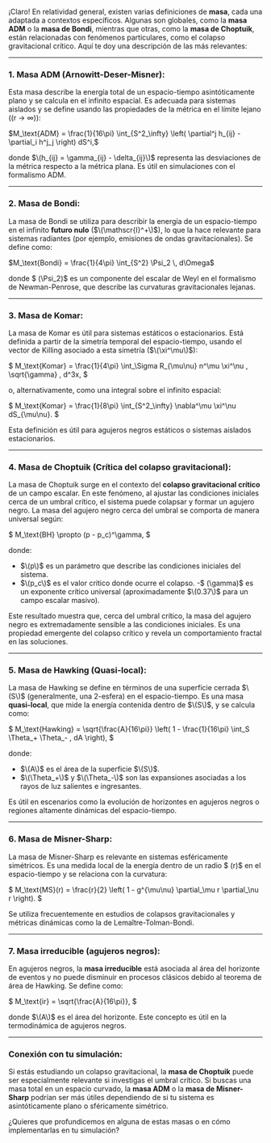 ¡Claro! En relatividad general, existen varias definiciones de **masa**, cada una adaptada a contextos específicos. Algunas son globales, como la **masa ADM** o la **masa de Bondi**, mientras que otras, como la **masa de Choptuik**, están relacionadas con fenómenos particulares, como el colapso gravitacional crítico. Aquí te doy una descripción de las más relevantes:

---

### 1. **Masa ADM (Arnowitt-Deser-Misner)**:
Esta masa describe la energía total de un espacio-tiempo asintóticamente plano y se calcula en el infinito espacial. Es adecuada para sistemas aislados y se define usando las propiedades de la métrica en el límite lejano (\(r $\to$ $\infty$\)):

$M_\text{ADM} = \frac{1}{16\pi} \int_{S^2_\infty} \left( \partial^j h_{ij} - \partial_i h^j_j \right) dS^i,$

donde $\(h_{ij} = \gamma_{ij} - \delta_{ij}\)$ representa las desviaciones de la métrica respecto a la métrica plana. Es útil en simulaciones con el formalismo ADM.

---

### 2. **Masa de Bondi**:
La masa de Bondi se utiliza para describir la energía de un espacio-tiempo en el infinito **futuro nulo** ($\(\mathscr{I}^+\)$), lo que la hace relevante para sistemas radiantes (por ejemplo, emisiones de ondas gravitacionales). Se define como:

$M_\text{Bondi} = \frac{1}{4\pi} \int_{S^2} \Psi_2 \, d\Omega$

donde $ \(\Psi_2\)$ es un componente del escalar de Weyl en el formalismo de Newman-Penrose, que describe las curvaturas gravitacionales lejanas.

---

### 3. **Masa de Komar**:
La masa de Komar es útil para sistemas estáticos o estacionarios. Está definida a partir de la simetría temporal del espacio-tiempo, usando el vector de Killing asociado a esta simetría ($\(\xi^\mu\)$):

$
M_\text{Komar} = \frac{1}{4\pi} \int_\Sigma R_{\mu\nu} n^\mu \xi^\nu \, \sqrt{\gamma} \, d^3x,
$

o, alternativamente, como una integral sobre el infinito espacial:

$
M_\text{Komar} = \frac{1}{8\pi} \int_{S^2_\infty} \nabla^\mu \xi^\nu dS_{\mu\nu}.
$

Esta definición es útil para agujeros negros estáticos o sistemas aislados estacionarios.

---

### 4. **Masa de Choptuik (Crítica del colapso gravitacional)**:
La masa de Choptuik surge en el contexto del **colapso gravitacional crítico** de un campo escalar. En este fenómeno, al ajustar las condiciones iniciales cerca de un umbral crítico, el sistema puede colapsar y formar un agujero negro. La masa del agujero negro cerca del umbral se comporta de manera universal según:

$
M_\text{BH} \propto (p - p_c)^\gamma,
$

donde:
- $\(p\)$ es un parámetro que describe las condiciones iniciales del sistema.
- $\(p_c\)$ es el valor crítico donde ocurre el colapso.
-$ \(\gamma\)$ es un exponente crítico universal (aproximadamente $\(0.37\)$ para un campo escalar masivo).

Este resultado muestra que, cerca del umbral crítico, la masa del agujero negro es extremadamente sensible a las condiciones iniciales. Es una propiedad emergente del colapso crítico y revela un comportamiento fractal en las soluciones.

---

### 5. **Masa de Hawking (Quasi-local)**:
La masa de Hawking se define en términos de una superficie cerrada $\(S\)$ (generalmente, una 2-esfera) en el espacio-tiempo. Es una masa **quasi-local**, que mide la energía contenida dentro de $\(S\)$, y se calcula como:

$
M_\text{Hawking} = \sqrt{\frac{A}{16\pi}} \left( 1 - \frac{1}{16\pi} \int_S \Theta_+ \Theta_- \, dA \right),
$

donde:
- $\(A\)$ es el área de la superficie $\(S\)$.
- $\(\Theta_+\)$ y $\(\Theta_-\)$ son las expansiones asociadas a los rayos de luz salientes e ingresantes.

Es útil en escenarios como la evolución de horizontes en agujeros negros o regiones altamente dinámicas del espacio-tiempo.

---

### 6. **Masa de Misner-Sharp**:
La masa de Misner-Sharp es relevante en sistemas esféricamente simétricos. Es una medida local de la energía dentro de un radio $ \(r\)$ en el espacio-tiempo y se relaciona con la curvatura:

$
M_\text{MS}(r) = \frac{r}{2} \left( 1 - g^{\mu\nu} \partial_\mu r \partial_\nu r \right).
$

Se utiliza frecuentemente en estudios de colapsos gravitacionales y métricas dinámicas como la de Lemaître-Tolman-Bondi.

---

### 7. **Masa irreducible (agujeros negros)**:
En agujeros negros, la **masa irreducible** está asociada al área del horizonte de eventos y no puede disminuir en procesos clásicos debido al teorema de área de Hawking. Se define como:

$
M_\text{ir} = \sqrt{\frac{A}{16\pi}},
$

donde $\(A\)$ es el área del horizonte. Este concepto es útil en la termodinámica de agujeros negros.

---

### Conexión con tu simulación:
Si estás estudiando un colapso gravitacional, la **masa de Choptuik** puede ser especialmente relevante si investigas el umbral crítico. Si buscas una masa total en un espacio curvado, la **masa ADM** o la **masa de Misner-Sharp** podrían ser más útiles dependiendo de si tu sistema es asintóticamente plano o sféricamente simétrico.

¿Quieres que profundicemos en alguna de estas masas o en cómo implementarlas en tu simulación?
